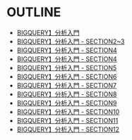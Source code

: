 # OUTLINE
- [BIGQUERY】分析入門]()
- [BIGQUERY】分析入門 - SECTION2~3](2021/09/17)
- [BIGQUERY】分析入門 - SECTION4](2021/09/17)
- [BIGQUERY】分析入門 - SECTION4](2021/09/17)
- [BIGQUERY】分析入門 - SECTION5](2021/09/17)
- [BIGQUERY】分析入門 - SECTION6](2021/09/17)
- [BIGQUERY】分析入門 - SECTION7]()
- [BIGQUERY】分析入門 - SECTION8]()
- [BIGQUERY】分析入門 - SECTION9]()
- [BIGQUERY】分析入門 - SECTION10]()
- [BIGQUERY】分析入門 - SECTION11]()
- [BIGQUERY】分析入門 - SECTION12]()
